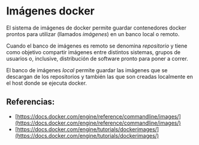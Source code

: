 # Imágenes docker

El sistema de imágenes de docker permite guardar contenedores docker prontos para utilizar (llamados _imágenes_) en un banco local o remoto.

Cuando el banco de imágenes es remoto se denomina _repositorio_ y tiene como objetivo compartir imágenes entre distintos sistemas, grupos de usuarios o, inclusive, distribución de software pronto para poner a correr. 

El banco de imágenes _local_ permite guardar las imágenes que se descargan de los repositorios y también las que son creadas localmente en el host donde se ejecuta docker.




## Referencias:

- [https://docs.docker.com/engine/reference/commandline/images/](https://docs.docker.com/engine/reference/commandline/images/)
- [https://docs.docker.com/engine/tutorials/dockerimages/](https://docs.docker.com/engine/tutorials/dockerimages/)


